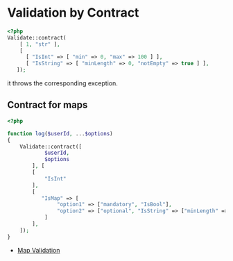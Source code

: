 # Validation by Contract

```php
<?php
Validate::contract(
    [ 1, "str" ],
    [
      [ "IsInt" => [ "min" => 0, "max" => 100 ] ],
      [ "IsString" => [ "minLength" => 0, "notEmpty" => true ] ],
   ]);
```
it throws the corresponding exception.


## Contract for maps

```php
<?php

function log($userId, ...$options)
{
    Validate::contract([
            $userId,
            $options
        ], [
        [
            "IsInt"
        ],
        [
           "IsMap" => [
                "option1" => ["mandatory", "IsBool"],
                "option2" => ["optional", "IsString" => ["minLength" => 6]],
            ]
        ],
    ]);
}
```

* [Map Validation](./map-validation.md)